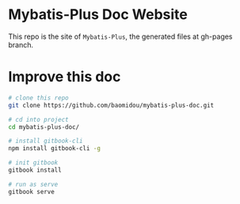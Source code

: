 # Mybatis-Plus Doc Website
This repo is the site of `Mybatis-Plus`, the generated files at gh-pages branch.

# Improve this doc
```bash
# clone this repo
git clone https://github.com/baomidou/mybatis-plus-doc.git

# cd into project
cd mybatis-plus-doc/

# install gitbook-cli
npm install gitbook-cli -g

# init gitbook
gitbook install

# run as serve
gitbook serve
```